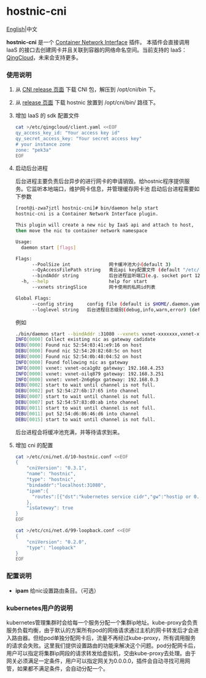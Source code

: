 # hostnic-cni

[English](README.md)|中文

**hostnic-cni** 是一个 [Container Network Interface](https://github.com/containernetworking/cni) 插件。 本插件会直接调用 IaaS 的接口去创建网卡并且关联到容器的网络命名空间。当前支持的 IaaS：[QingCloud](http://qingcloud.com)，未来会支持更多。

### 使用说明

1. 从 [CNI release 页面](https://github.com/containernetworking/cni/releases)  下载 CNI 包，解压到 /opt/cni/bin 下。
1. 从 [release 页面](https://github.com/yunify/hostnic-cni/releases) 下载 hostnic 放置到 /opt/cni/bin/ 路径下。
1. 增加 IaaS 的 sdk 配置文件

    ```bash
    cat >/etc/qingcloud/client.yaml <<EOF
    qy_access_key_id: "Your access key id"
    qy_secret_access_key: "Your secret access key"
    # your instance zone
    zone: "pek3a"
    EOF
    ```
    
1. 启动后台进程

    后台进程主要负责后台异步的进行网卡的申请销毁。给hostnic程序提供服务。它监听本地端口，维护网卡信息，并管理缓存网卡池
    启动后台进程需要如下参数

    ```bash
    [root@i-zwa7jztl hostnic-cni]# bin/daemon help start
    hostnic-cni is a Container Network Interface plugin.

    This plugin will create a new nic by IaaS api and attach to host,
    then move the nic to container network namespace

    Usage:
      daemon start [flags]

    Flags:
          --PoolSize int              网卡缓冲池大小(default 3)
          --QyAccessFilePath string   青云api key配置文件 (default "/etc/qingcloud/client.yaml")
          --bindAddr string           后台进程监听端口(e.g. socket port 127.0.0.1:31080 [fe80::1%lo0]:80 ) (default ":31080")
      -h, --help                      help for start
          --vxnets stringSlice        网卡使用的私网id列表

    Global Flags:
          --config string     config file (default is $HOME/.daemon.yaml)
          --loglevel string   后台进程日志级别(debug,info,warn,error) (default "info")

    ```

    例如

    ```bash
    ./bin/daemon start --bindAddr :31080 --vxnets vxnet-xxxxxxx,vxnet-xxxxxxx --PoolSize 3 --loglevel debug
    INFO[0000] Collect existing nic as gateway cadidate     
    DEBU[0000] Found nic 52:54:03:41:e9:16 on host          
    DEBU[0000] Found nic 52:54:20:82:68:5c on host          
    DEBU[0000] Found nic 52:54:0b:48:04:52 on host          
    INFO[0000] Found following nic as gateway               
    INFO[0000] vxnet: vxnet-oca1g0z gateway: 192.168.4.253  
    INFO[0000] vxnet: vxnet-oilq879 gateway: 192.168.3.251  
    INFO[0000] vxnet: vxnet-2n6g6gx gateway: 192.168.0.3    
    DEBU[0002] start to wait until channel is not full.     
    DEBU[0002] put 52:54:27:6b:17:65 into channel           
    DEBU[0007] start to wait until channel is not full.     
    DEBU[0007] put 52:54:57:83:d0:ab into channel           
    DEBU[0011] start to wait until channel is not full.     
    DEBU[0011] put 52:54:d6:86:46:d6 into channel           
    DEBU[0015] start to wait until channel is not full.   
    ```

    后台进程会将缓冲池充满，并等待请求到来。

1. 增加 cni 的配置

    ```bash
    cat >/etc/cni/net.d/10-hostnic.conf <<EOF
    {
        "cniVersion": "0.3.1",
        "name": "hostnic",
        "type": "hostnic",
        "bindaddr":"localhost:31080",
        "ipam":{
          "routes":[{"dst":"kubernetes service cidr","gw":"hostip or 0.0.0.0"}]
        },
        "isGateway": true
    }
    EOF

    cat >/etc/cni/net.d/99-loopback.conf <<EOF
    {
        "cniVersion": "0.2.0",
        "type": "loopback"
    }
    EOF
    ```



### 配置说明

* **ipam** 给nic设置路由条目。（可选）

### kubernetes用户的说明

kubernetes管理集群时会给每一个服务分配一个集群ip地址。kube-proxy会负责服务负载均衡，由于默认的方案所有pod的网络请求通过主机的网卡转发后才会进入路由器。但给pod单独分配网卡后，流量不再经过kube-proxy，所有调用服务的请求会失败。这里我们提供设置路由的功能来解决这个问题。pod分配网卡后，用户可以指定将集群ip网段的请求转发给虚拟机，交由kube-proxy去处理。由于网关必须满足一定条件，用户可以指定网关为0.0.0.0，插件会自动寻找可用网管，如果都不满足条件，会自动分配一个。
